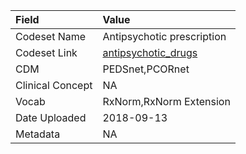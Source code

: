 |Field            |Value                      |
|:----------------|:--------------------------|
|Codeset Name     |Antipsychotic prescription |
|Codeset Link     |[antipsychotic_drugs](https://github.com/PEDSnet/Variable-Dictionary/blob/main/drug/antipsychotic_drugs.csv)|
|CDM              |PEDSnet,PCORnet            |
|Clinical Concept |NA                         |
|Vocab            |RxNorm,RxNorm Extension    |
|Date Uploaded    |2018-09-13                 |
|Metadata         |NA                         |
